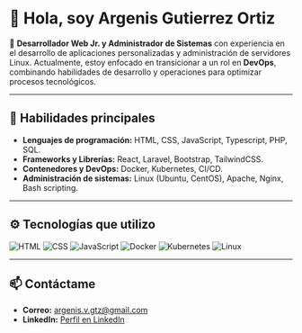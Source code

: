 # 👋 Hola, soy Argenis Gutierrez Ortiz

🌟 **Desarrollador Web Jr. y Administrador de Sistemas** con experiencia en el desarrollo de aplicaciones personalizadas y administración de servidores Linux. Actualmente, estoy enfocado en transicionar a un rol en **DevOps**, combinando habilidades de desarrollo y operaciones para optimizar procesos tecnológicos.

---

## 🚀 **Habilidades principales**
- **Lenguajes de programación:** HTML, CSS, JavaScript, Typescript, PHP, SQL.
- **Frameworks y Librerías:** React, Laravel, Bootstrap, TailwindCSS.
- **Contenedores y DevOps:** Docker, Kubernetes, CI/CD.
- **Administración de sistemas:** Linux (Ubuntu, CentOS), Apache, Nginx, Bash scripting.
<!--
---

## 📌 **Proyectos destacados**
- **[Sistema de Gesti\u00f3n de Actividades](https://github.com/ArgenisGutierrez/mi-proyecto):** Aplicación personalizada para la Secretaría de Seguridad Pública, diseñada para gestionar y analizar actividades diarias.
- **[Sistema de Backups Automatizados](https://github.com/ArgenisGutierrez/otro-proyecto):** Solución basada en Bash y rsync para copias de seguridad remotas.
- **[Portafolio Web Personal](https://github.com/ArgenisGutierrez/portafolio):** Mi portafolio personal creado con React y TailwindCSS.
-->
---

## ⚙️ **Tecnologías que utilizo**
![HTML](https://img.shields.io/badge/-HTML-orange?logo=html5&logoColor=white&style=flat-square)
![CSS](https://img.shields.io/badge/-CSS-blue?logo=css3&logoColor=white&style=flat-square)
![JavaScript](https://img.shields.io/badge/-JavaScript-yellow?logo=javascript&logoColor=white&style=flat-square)
![Docker](https://img.shields.io/badge/-Docker-blue?logo=docker&logoColor=white&style=flat-square)
![Kubernetes](https://img.shields.io/badge/-Kubernetes-blueviolet?logo=kubernetes&logoColor=white&style=flat-square)
![Linux](https://img.shields.io/badge/-Linux-black?logo=linux&logoColor=white&style=flat-square)

---

## 📫 **Contáctame**
- **Correo:** argenis.v.gtz@gmail.com
- **LinkedIn:** [Perfil en LinkedIn](https://www.linkedin.com/in/argenisgutierrez95/)
<!--- **Portafolio:** Disponible bajo solicitud
-->
